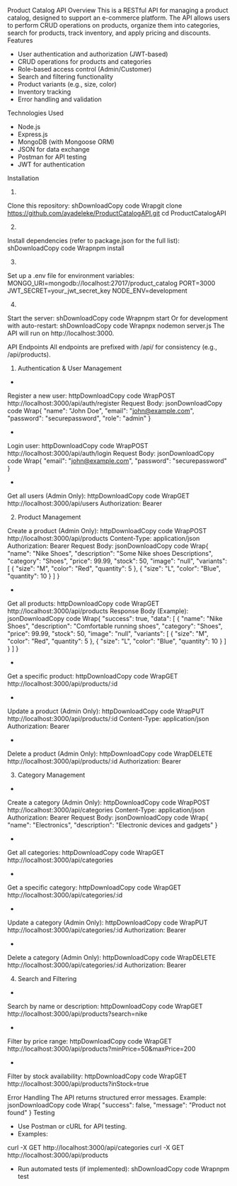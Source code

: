 Product Catalog API
Overview
This is a RESTful API for managing a product catalog, designed to support an e-commerce platform. The API allows users to perform CRUD operations on products, organize them into categories, search for products, track inventory, and apply pricing and discounts.
Features

* User authentication and authorization (JWT-based)
* CRUD operations for products and categories
* Role-based access control (Admin/Customer)
* Search and filtering functionality
* Product variants (e.g., size, color)
* Inventory tracking
* Error handling and validation

Technologies Used

* Node.js
* Express.js
* MongoDB (with Mongoose ORM)
* JSON for data exchange
* Postman for API testing
* JWT for authentication

Installation

1. 
Clone this repository:
shDownloadCopy code Wrapgit clone https://github.com/ayadeleke/ProductCatalogAPI.git
cd ProductCatalogAPI

2. 
Install dependencies (refer to package.json for the full list):
shDownloadCopy code Wrapnpm install

3. 
Set up a .env file for environment variables:
MONGO_URI=mongodb://localhost:27017/product_catalog
PORT=3000
JWT_SECRET=your_jwt_secret_key
NODE_ENV=development


4. 
Start the server:
shDownloadCopy code Wrapnpm start
Or for development with auto-restart:
shDownloadCopy code Wrapnpx nodemon server.js
The API will run on http://localhost:3000.


API Endpoints
All endpoints are prefixed with /api/ for consistency (e.g., /api/products).
1. Authentication & User Management

* 
Register a new user:
httpDownloadCopy code WrapPOST http://localhost:3000/api/auth/register
Request Body:
jsonDownloadCopy code Wrap{
  "name": "John Doe",
  "email": "john@example.com",
  "password": "securepassword",
  "role": "admin"
}

* 
Login user:
httpDownloadCopy code WrapPOST http://localhost:3000/api/auth/login
Request Body:
jsonDownloadCopy code Wrap{
  "email": "john@example.com",
  "password": "securepassword"
}

* 
Get all users (Admin Only):
httpDownloadCopy code WrapGET http://localhost:3000/api/users
Authorization: Bearer <jwt-token>


2. Product Management


Create a product (Admin Only):
httpDownloadCopy code WrapPOST http://localhost:3000/api/products
Content-Type: application/json
Authorization: Bearer <jwt-token>
Request Body:
jsonDownloadCopy code Wrap{
  "name": "Nike Shoes",
  "description": "Some Nike shoes Descriptions",
  "category": "Shoes",
  "price": 99.99,
  "stock": 50,
  "image": "null",
  "variants": [
      { "size": "M", "color": "Red", "quantity": 5 },
      { "size": "L", "color": "Blue", "quantity": 10 }
  ]
}

* 
Get all products:
httpDownloadCopy code WrapGET http://localhost:3000/api/products
Response Body (Example):
jsonDownloadCopy code Wrap{
  "success": true,
  "data": [
    {
      "name": "Nike Shoes",
      "description": "Comfortable running shoes",
      "category": "Shoes",
      "price": 99.99,
      "stock": 50,
      "image": "null",
      "variants": [
        { "size": "M", "color": "Red", "quantity": 5 },
        { "size": "L", "color": "Blue", "quantity": 10 }
      ]
    }
  ]
}

* 
Get a specific product:
httpDownloadCopy code WrapGET http://localhost:3000/api/products/:id

* 
Update a product (Admin Only):
httpDownloadCopy code WrapPUT http://localhost:3000/api/products/:id
Content-Type: application/json
Authorization: Bearer <jwt-token>

* 
Delete a product (Admin Only):
httpDownloadCopy code WrapDELETE http://localhost:3000/api/products/:id
Authorization: Bearer <jwt-token>


3. Category Management

* 
Create a category (Admin Only):
httpDownloadCopy code WrapPOST http://localhost:3000/api/categories
Content-Type: application/json
Authorization: Bearer <jwt-token>
Request Body:
jsonDownloadCopy code Wrap{
  "name": "Electronics",
  "description": "Electronic devices and gadgets"
}

* 
Get all categories:
httpDownloadCopy code WrapGET http://localhost:3000/api/categories

* 
Get a specific category:
httpDownloadCopy code WrapGET http://localhost:3000/api/categories/:id

* 
Update a category (Admin Only):
httpDownloadCopy code WrapPUT http://localhost:3000/api/categories/:id
Authorization: Bearer <jwt-token>

* 
Delete a category (Admin Only):
httpDownloadCopy code WrapDELETE http://localhost:3000/api/categories/:id
Authorization: Bearer <jwt-token>


4. Search and Filtering

* 
Search by name or description:
httpDownloadCopy code WrapGET http://localhost:3000/api/products?search=nike

* 
Filter by price range:
httpDownloadCopy code WrapGET http://localhost:3000/api/products?minPrice=50&maxPrice=200

* 
Filter by stock availability:
httpDownloadCopy code WrapGET http://localhost:3000/api/products?inStock=true


Error Handling
The API returns structured error messages. Example:
jsonDownloadCopy code Wrap{
  "success": false,
  "message": "Product not found"
}
Testing

* Use Postman or cURL for API testing.
* Examples:

curl -X GET http://localhost:3000/api/categories
curl -X GET http://localhost:3000/api/products


* Run automated tests (if implemented):
shDownloadCopy code Wrapnpm test